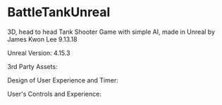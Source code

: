 # BattleTankUnreal
3D, head to head Tank Shooter Game with simple AI, made in Unreal
by James Kwon Lee
9.13.18 

Unreal Version: 4.15.3

3rd Party Assets: 

Design of User Experience and Timer:

User's Controls and Experience:





